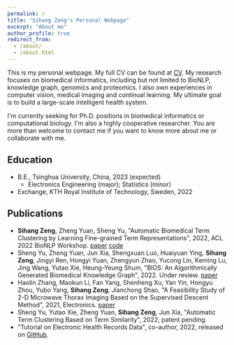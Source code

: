 ```yaml
---
permalink: /
title: "Sihang Zeng's Personal Webpage"
excerpt: "About me"
author_profile: true
redirect_from: 
  - /about/
  - /about.html
---
```


This is my personal webpage. My full CV can be found at [CV](https://cloud.tsinghua.edu.cn/f/eeff0a81b7bc4ffabbfe/). My research focuses on biomedical informatics, including but not limited to BioNLP, knowledge graph, genomics and proteomics. I also own experiences in computer vision, medical imaging and continual learning. My ultimate goal is to build a large-scale intelligent health system. 

I'm currently seeking for Ph.D. positions in biomedical informatics or computational biology. I'm also a highly cooperative researcher. You are more than welcome to contact me if you want to know more about me or collaborate with me.

## Education
- B.E., Tsinghua University, China, 2023 (expected)
  - Electronics Engineering (major); Statistics (minor)
- Exchange, KTH Royal Institute of Technology, Sweden, 2022

## Publications
- **Sihang Zeng**, Zheng Yuan, Sheng Yu, "Automatic Biomedical Term Clustering by Learning Fine-grained Term Representations", 2022, ACL 2022 BioNLP Workshop. [paper](https://aclanthology.org/2022.bionlp-1.8.pdf) [code](https://github.com/GanjinZero/CODER/tree/master/coderpp)
- Sheng Yu, Zheng Yuan, Jun Xia, Shengxuan Luo, Huaiyuan Ying, **Sihang Zeng**, Jingyi Ren, Hongyi Yuan, Zhengyun Zhao, Yucong Lin, Keming Lu, Jing Wang, Yutao Xie, Heung-Yeung Shum, "BIOS: An Algorithmically Generated Biomedical Knowledge Graph", 2022. Under review. [paper](https://arxiv.org/ftp/arxiv/papers/2203/2203.09975.pdf)
- Haolin Zhang, Maokun Li, Fan Yang, Shenheng Xu, Yan Yin, Hongyu Zhou, Yubo Yang, **Sihang Zeng**, Jianchong Shao, "A Feasibility Study of 2-D Microwave Thorax Imaging Based on the Supervised Descent Method", 2021, Electronics. [paper](https://doi.org/10.3390/electronics10030352)
- Sheng Yu, Yutao Xie, Zheng Yuan, **Sihang Zeng**, Jun Xia, "Automatic Term Clustering Based on Term Similarity", 2022, patent pending.
- "Tutorial on Electronic Health Records Data", co-author, 2022, released on [GitHub](https://github.com/celehs/Tutorial-on-Electronic-Health-Records-Data).

